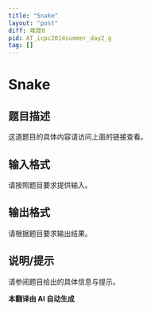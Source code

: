 ```yaml
---
title: "Snake"
layout: "post"
diff: 难度0
pid: AT_icpc2014summer_day2_g
tag: []
---
```


# Snake

## 题目描述

[problemUrl]: https://atcoder.jp/contests/jag2014summer-day2/tasks/icpc2014summer_day2_g

这道题目的具体内容请访问上面的链接查看。

## 输入格式

请按照题目要求提供输入。

## 输出格式

请根据题目要求输出结果。

## 说明/提示

请参阅题目给出的具体信息与提示。

 **本翻译由 AI 自动生成**

